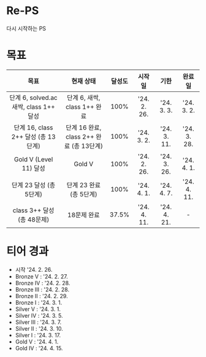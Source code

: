 # Re-PS

다시 시작하는 PS

# 목표

| 목표 | 현재 상태 | 달성도 | 시작일 | 기한 | 완료일 |
| :-: | :-----: | :--: | :--: | :-: | :---: |
| 단계 6, solved.ac 새싹, class 1++ 달성 | 단계 6, 새싹, class 1++ 완료 | 100% | '24. 2. 26. | '24. 3. 3. | '24. 3. 2. |
| 단계 16, class 2++ 달성 (총 13단계) | 단계 16 완료, class 2++ 완료 (총 13단계) | 100% | '24. 3. 2. | '24. 3. 11. | '24. 3. 28. |
| Gold V (Level 11) 달성 | Gold V | 100% | '24. 2. 26. | '24. 3. 26. | '24. 4. 1. |
| 단계 23 달성 (총 5단계) | 단계 23 완료 (총 5단계) | 100% | '24. 4. 1. | '24. 4. 7. | '24. 4. 11. |
| class 3++ 달성 (총 48문제) | 18문제 완료 | 37.5% | '24. 4. 11. | '24. 4. 21. | - |

# 티어 경과

- 시작 '24. 2. 26.
- Bronze V : '24. 2. 27.
- Bronze IV : '24. 2. 28.
- Bronze III : '24. 2. 28.
- Bronze II : '24. 2. 29.
- Bronze I : '24. 3. 1.
- Silver V : '24. 3. 1.
- Silver IV : '24. 3. 5.
- Silver III : '24. 3. 7.
- Silver II : '24. 3. 10.
- Silver I : '24. 3. 17.
- Gold V : '24. 4. 1.
- Gold IV : '24. 4. 15.
